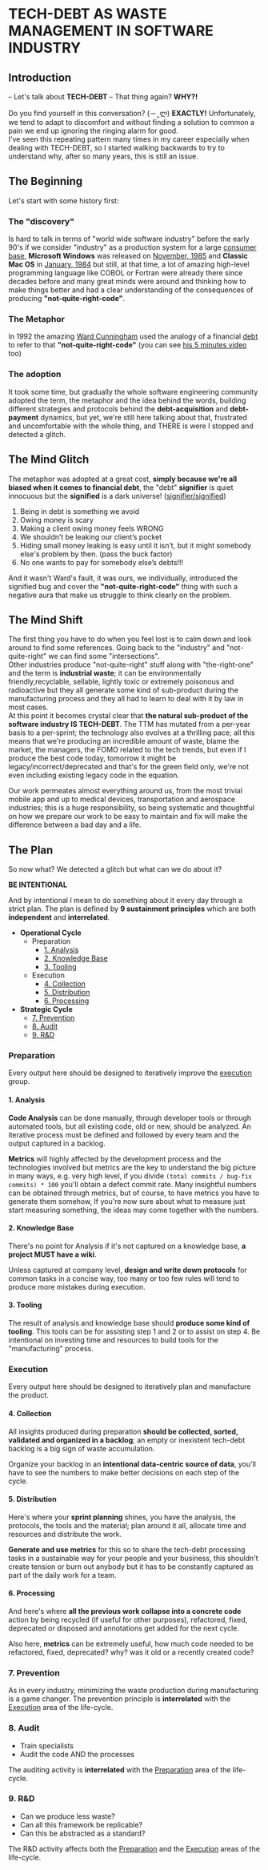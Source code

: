 # TECH-DEBT AS WASTE MANAGEMENT IN SOFTWARE INDUSTRY

## Introduction

– Let's talk about **TECH-DEBT**
– That thing again? **WHY?!**

Do you find yourself in this conversation? (－‸ლ) **EXACTLY!**  Unfortunately, we tend to adapt to discomfort and without finding a solution to common a pain we end up ignoring the ringing alarm for good.  
I've seen this repeating pattern many times in my career especially when dealing with TECH-DEBT, so I started walking backwards to try to understand why, after so many years, this is still an issue.

## The Beginning

Let's start with some history first:

### The "discovery"

Is hard to talk in terms of "world wide software industry" before the early 90's if we consider "industry" as a production system for a large [consumer base](https://en.wikipedia.org/wiki/Customer_base), **Microsoft Windows** was released on [November, 1985](https://en.wikipedia.org/wiki/Microsoft#1985%E2%80%931994:_Windows_and_Office) and **Classic Mac OS** in [January, 1984](https://en.wikipedia.org/wiki/Classic_Mac_OS) but still, at that time, a lot of amazing high-level programming language like COBOL or Fortran were already there since decades before and many great minds were around and thinking how to make things better and had a clear understanding of the consequences of producing **"not-quite-right-code"**.

### The Metaphor

In 1992 the amazing [Ward Cunningham](https://en.wikipedia.org/wiki/Ward_Cunningham) used the analogy of a financial [debt](http://c2.com/doc/oopsla92.html) to refer to that **"not-quite-right-code"** (you can see [his 5 minutes video](https://www.youtube.com/watch?v=pqeJFYwnkjE) too)

### The adoption

It took some time, but gradually the whole software engineering community adopted the term, the metaphor and the idea behind the words, building different strategies and protocols behind the **debt-acquisition** and **debt-payment** dynamics, but yet, we're still here talking about that, frustrated and uncomfortable with the whole thing, and THERE is were I stopped and detected a glitch.

## The Mind Glitch

The metaphor was adopted at a great cost, **simply because we're all biased when it comes to financial debt**, the "debt" **signifier** is quiet innocuous but the **signified** is a dark universe! ([signifier/signified](https://en.wikipedia.org/wiki/Course_in_General_Linguistics))

1. Being in debt is something we avoid
2. Owing money is scary
3. Making a client owing money feels WRONG
4. We shouldn’t be leaking our client’s pocket
5. Hiding small money leaking is easy until it isn’t, but it might somebody else's problem by then. (pass the buck factor)
6. No one wants to pay for somebody else’s debts!!!

And it wasn't Ward's fault, it was ours, we individually, introduced the signified bug and cover the **"not-quite-right-code"** thing with such a negative aura that make us struggle to think clearly on the problem.

## The Mind Shift

The first thing you have to do when you feel lost is to calm down and look around to find some references. Going back to the "industry" and "not-quite-right" we can find some "intersections".  
Other industries produce "not-quite-right" stuff along with "the-right-one" and the term is **industrial waste**; it can be environmentally friendly,recyclable, sellable, lightly toxic or extremely poisonous and radioactive but they all generate some kind of sub-product during the manufacturing process and they all had to learn to deal with it by law in most cases.  
At this point it becomes crystal clear that **the natural sub-product of the software industry IS TECH-DEBT**. The TTM has mutated from a per-year basis to a per-sprint; the technology also evolves at a thrilling pace; all this means that we're producing an incredible amount of waste, blame the market, the managers, the FOMO related to the tech trends, but even if I produce the best code today, tomorrow it might be legacy/incorrect/deprecated and that's for the green field only, we're not even including existing legacy code in the equation.

Our work permeates almost everything around us, from the most trivial mobile app and up to medical devices, transportation and aerospace industries; this is a huge responsibility, so being systematic and thoughtful on how we prepare our work to be easy to maintain and fix will make the difference between a bad day and a life.

## The Plan

So now what? We detected a glitch but what can we do about it?  

**BE INTENTIONAL**  

And by intentional I mean to do something about it every day through a strict plan. The plan is defined by **9 sustainment principles** which are both **independent** and **interrelated**.

- **Operational Cycle**
  - Preparation
    - [1. Analysis](#1-analysis)
    - [2. Knowledge Base](#2-knowledge-base)
    - [3. Tooling](#3-tooling)
  - Execution
    - [4. Collection](#4-collection)
    - [5. Distribution](#5-distribution)
    - [6. Processing](#6-processing)
- **Strategic Cycle**
  - [7. Prevention](#7-prevention)
  - [8. Audit](#8-audit)
  - [9. R&D](#9-rd)

### Preparation

Every output here should be designed to iteratively improve the [execution](#execution) group.

#### 1. Analysis

**Code Analysis** can be done manually, through developer tools or through automated tools, but all existing code, old or new, should be analyzed. An iterative process must be defined and followed by every team and the output captured in a backlog.

**Metrics** will highly affected by the development process and the technologies involved but metrics are the key to understand the big picture in many ways, e.g. very high level, if you divide `(total commits / bug-fix commits) * 100` you'll obtain a defect commit rate. Many insightful numbers can be obtained through metrics, but of course, to have metrics you have to generate them somehow, If you're now sure about what to measure just start measuring something, the ideas may come together with the numbers.

#### 2. Knowledge Base

There's no point for Analysis if it's not captured on a knowledge base, **a project MUST have a wiki**.

Unless captured at company level, **design and write down protocols** for common tasks in a concise way, too many or too few rules will tend to produce more mistakes during execution.

#### 3. Tooling

The result of analysis and knowledge base should **produce some kind of tooling**. This tools can be for assisting step 1 and 2 or to assist on step 4. Be intentional on investing time and resources to build tools for the "manufacturing" process.

### Execution

Every output here should be designed to iteratively plan and manufacture the product.

#### 4. Collection

All insights produced during preparation **should be collected, sorted, validated and organized in a backlog**; an empty or inexistent tech-debt backlog is a big sign of waste accumulation.

Organize your backlog in an **intentional data-centric source of data**, you'll have to see the numbers to make better decisions on each step of the cycle.

#### 5. Distribution

Here's where your **sprint planning** shines, you have the analysis, the protocols, the tools and the material; plan around it all, allocate time and resources and distribute the work.

**Generate and use metrics** for this so to share the tech-debt processing tasks in a sustainable way for your people and your business, this shouldn't create tension or burn out anybody but it has to be constantly captured as part of the daily work for a team.

#### 6. Processing

And here's where **all the previous work collapse into a concrete code** action by being recycled (if useful for other purposes), refactored, fixed, deprecated or disposed and annotations get added for the next cycle.

Also here, **metrics** can be extremely useful, how much code needed to be refactored, fixed, deprecated? why? was it old or a recently created code?

### 7. Prevention

As in every industry, minimizing the waste production during manufacturing is a game changer. The prevention principle is **interrelated** with the [Execution](#execution) area of the life-cycle.

### 8. Audit

- Train specialists
- Audit the code AND the processes

The auditing activity is **interrelated** with the [Preparation](#preparation) area of the life-cycle.

### 9. R&D

- Can we produce less waste?
- Can all this framework be replicable?
- Can this be abstracted as a standard?

The R&D activity affects both the [Preparation](#preparation) and the [Execution](#execution) areas of the life-cycle.
